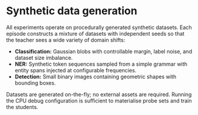 # Synthetic data generation

All experiments operate on procedurally generated synthetic datasets.  Each
episode constructs a mixture of datasets with independent seeds so that the
teacher sees a wide variety of domain shifts:

* **Classification:** Gaussian blobs with controllable margin, label noise, and
  dataset size imbalance.
* **NER:** Synthetic token sequences sampled from a simple grammar with entity
  spans injected at configurable frequencies.
* **Detection:** Small binary images containing geometric shapes with bounding
  boxes.

Datasets are generated on-the-fly; no external assets are required.  Running the
CPU debug configuration is sufficient to materialise probe sets and train the
students.
